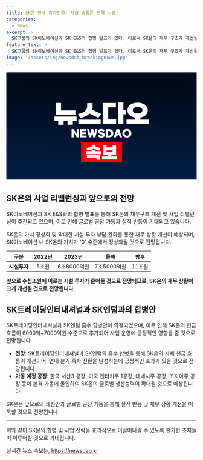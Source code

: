 ```yaml
---
title: SK온 연내 흑자전환! 자금 숨통튼 본격 시동!
categories:
  - News
excerpt: >
  SK그룹의 SK이노베이션과 SK E&S의 합병 발표가 있다. 이로써 SK온의 재무 구조가 개선될 것으로 전망되며, 전기차 시장 부진으로 영업손실이 지속되던 상황에서 3사 합병으로 현금흐름이 개선될 것으로 예상된다. SK트레이딩인터내셔널과 SK엔텀과의 흡수 합병으로 인해 6000억~7000억원 수준의 현금흐름이 추가되는 효과도 기대된다. 또한, 2022년부터 해당 공장들의 가동이 본격화되며, SK온의 글로벌 생산능력은 2025년까지 199GWh로 확대될 전망이다.
feature_text: >
  SK그룹의 SK이노베이션과 SK E&S의 합병 발표가 있다. 이로써 SK온의 재무 구조가 개선될 것으로 전망되며, 전기차 시장 부진으로 영업손실이 지속되던 상황에서 3사 합병으로 현금흐름이 개선될 것으로 예상된다. SK트레이딩인터내셔널과 SK엔텀과의 흡수 합병으로 인해 6000억~7000억원 수준의 현금흐름이 추가되는 효과도 기대된다. 또한, 2022년부터 해당 공장들의 가동이 본격화되며, SK온의 글로벌 생산능력은 2025년까지 199GWh로 확대될 전망이다.
image: '/assets/img/newsdao_breakingnews.jpg'
---
```


<p><img src="/assets/img/newsdao_breakingnews.jpg" alt="bookingtag 속보" /></p>

<h2 data-ke-size="size26">SK온의 사업 리밸런싱과 앞으로의 전망</h2>

<p>SK이노베이션과 SK E&amp;S와의 합병 발표를 통해 SK온의 재무구조 개선 및 사업 리밸런싱이 추진되고 있으며, 이로 인해 글로벌 공장 가동과 실적 반등이 기대되고 있습니다.</p>

<p data-ke-size="size16">SK온의 가치 정상화 및 막대한 시설 투자 부담 완화를 통한 재무 상황 개선이 예상되며, SK이노베이션 내 SK온의 가치가 '0' 수준에서 정상화될 것으로 전망됩니다.</p>

<table>
  <thead>
    <tr>
      <th>구분</th>
      <th>2022년</th>
      <th>2023년</th>
      <th>올해</th>
      <th>향후</th>
    </tr>
  </thead>
  <tbody>
    <tr>
      <td style="text-align: center; height: 17px;"><b>시설투자</b></td>
      <td style="text-align: center; height: 17px;">5조원</td>
      <td style="text-align: center; height: 17px;">6조8000억원</td>
      <td style="text-align: center; height: 17px;">7조5000억원</td>
      <td style="text-align: center; height: 17px;">11조원</td>
    </tr>
  </tbody>
</table>

<p data-ke-size="size16"><b>앞으로 수십조원에 이르는 시설 투자가 줄어들 것으로 전망되므로, SK온의 재무 상황이 크게 개선될 것으로 전망됩니다.</b></p>

<h2 data-ke-size="size26">SK트레이딩인터내셔널과 SK엔텀과의 합병안</h2>

<p>SK트레이딩인터내셔널과 SK엔텀 흡수 합병안이 의결되었으며, 이로 인해 SK온의 현금 흐름이 6000억~7000억원 수준으로 추가되어 사업 운영에 긍정적인 영향을 줄 것으로 전망됩니다.</p>

<ul>
  <li><b>전망</b>: SK트레이딩인터내셔널과 SK엔텀의 흡수 합병을 통해 SK온의 자체 현금 흐름이 개선되어, 연내 분기 흑자 전환을 달성하는데 긍정적인 효과가 있을 것으로 전망됩니다.</li>
  <li><b>가동 예정 공장</b>: 한국 서산3 공장, 미국 켄터키주 1공장, 테네시주 공장, 조지아주 공장 등이 본격 가동에 돌입하여 SK온의 글로벌 생산능력이 확대될 것으로 예상됩니다.</li>
</ul>

<p data-ke-size="size16">SK온은 앞으로의 쇄신안과 글로벌 공장 가동을 통해 실적 반등 및 재무 상황 개선을 이룩할 것으로 전망됩니다.</p>

<hr>

<p>위와 같이 SK온의 합병 및 사업 전략을 효과적으로 이끌어나갈 수 있도록 한가한 조치들이 이루어질 것으로 기대됩니다.</p>
실시간 뉴스 속보는, <a href="https://newsdao.kr" rel="dofollow">https://newsdao.kr</a>


